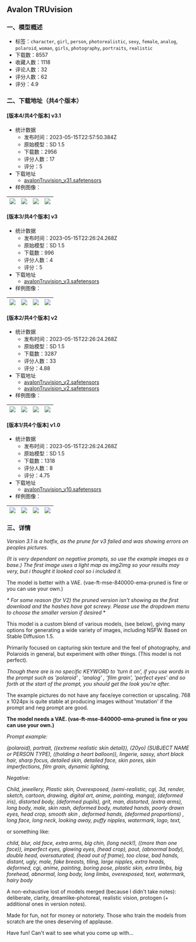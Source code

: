 ## Avalon TRUvision
### 一、模型概述

- 标签：`character`, `girl`, `person`, `photorealistic`, `sexy`, `female`, `analog`, `polaroid`, `woman`, `girls`, `photography`, `portraits`, `realistic`
- 下载数：8557
- 收藏人数：1118
- 评论人数：32
- 评分人数：62
- 评分：4.9

### 二、下载地址（共4个版本）

#### [版本4/共4个版本] v3.1

- 统计数据
  - 发布时间：2023-05-15T22:57:50.384Z
  - 原始模型：SD 1.5
  - 下载数：2956
  - 评分人数：17
  - 评分：5
- 下载地址
  - [avalonTruvision_v31.safetensors](https://civitai.com/api/download/models/71740)
- 样例图像：

| <img src="https://image.civitai.com/xG1nkqKTMzGDvpLrqFT7WA/4eecd404-4d7f-4ce7-b71d-224e779f8bd3/width=450/801416.jpeg" /> | <img src="https://image.civitai.com/xG1nkqKTMzGDvpLrqFT7WA/26728f86-5b2e-499e-96a7-c822f7c6ef10/width=450/801425.jpeg" /> | <img src="https://image.civitai.com/xG1nkqKTMzGDvpLrqFT7WA/4b87488f-dcaf-41f4-aa80-a4d07e9394dd/width=450/801429.jpeg" /> | <img src="https://image.civitai.com/xG1nkqKTMzGDvpLrqFT7WA/fb9adb9c-c2c5-445f-9b22-02440ea70f54/width=450/801454.jpeg" /> |
| ---- | ---- | ---- | ---- |

#### [版本3/共4个版本] v3

- 统计数据
  - 发布时间：2023-05-15T22:26:24.268Z
  - 原始模型：SD 1.5
  - 下载数：996
  - 评分人数：4
  - 评分：5
- 下载地址
  - [avalonTruvision_v3.safetensors](https://civitai.com/api/download/models/69688)
- 样例图像：

| <img src="https://image.civitai.com/xG1nkqKTMzGDvpLrqFT7WA/37db79a0-35ea-4909-af19-c20c78109f35/width=450/778279.jpeg" /> | <img src="https://image.civitai.com/xG1nkqKTMzGDvpLrqFT7WA/db62d98c-b18f-4746-adfe-a899d91b988e/width=450/799306.jpeg" /> | <img src="https://image.civitai.com/xG1nkqKTMzGDvpLrqFT7WA/3123d9a5-1aa7-43ba-9318-4d6cc1ae957b/width=450/799319.jpeg" /> | <img src="https://image.civitai.com/xG1nkqKTMzGDvpLrqFT7WA/622d2502-700b-410f-a766-37d4703983c3/width=450/799329.jpeg" /> |
| ---- | ---- | ---- | ---- |

#### [版本2/共4个版本] v2

- 统计数据
  - 发布时间：2023-05-15T22:26:24.268Z
  - 原始模型：SD 1.5
  - 下载数：3287
  - 评分人数：33
  - 评分：4.88
- 下载地址
  - [avalonTruvision_v2.safetensors](https://civitai.com/api/download/models/25029?type=Model&format=SafeTensor&size=full&fp=fp16)
  - [avalonTruvision_v2.safetensors](https://civitai.com/api/download/models/25029)
- 样例图像：

| <img src="https://image.civitai.com/xG1nkqKTMzGDvpLrqFT7WA/9294bc92-76ec-4da8-be2a-de20eda44a00/width=450/273948.jpeg" /> | <img src="https://image.civitai.com/xG1nkqKTMzGDvpLrqFT7WA/9d614fad-88a5-4d6e-6d82-a4a97500f400/width=450/273947.jpeg" /> | <img src="https://image.civitai.com/xG1nkqKTMzGDvpLrqFT7WA/c2331139-1e4f-4322-d608-d9d3957bf100/width=450/273946.jpeg" /> | <img src="https://image.civitai.com/xG1nkqKTMzGDvpLrqFT7WA/7f13c484-cb8e-4d10-7a47-a7073555fd00/width=450/273945.jpeg" /> |
| ---- | ---- | ---- | ---- |

#### [版本1/共4个版本] v1.0

- 统计数据
  - 发布时间：2023-05-15T22:26:24.268Z
  - 原始模型：SD 1.5
  - 下载数：1318
  - 评分人数：8
  - 评分：4.75
- 下载地址
  - [avalonTruvision_v10.safetensors](https://civitai.com/api/download/models/15339)
- 样例图像：

| <img src="https://image.civitai.com/xG1nkqKTMzGDvpLrqFT7WA/05c1a738-bf76-4953-ee32-4fd9769f6700/width=450/152477.jpeg" /> | <img src="https://image.civitai.com/xG1nkqKTMzGDvpLrqFT7WA/74021def-35e1-4c7e-67d4-719d8234df00/width=450/152476.jpeg" /> | <img src="https://image.civitai.com/xG1nkqKTMzGDvpLrqFT7WA/f9229598-7786-4a72-8ca2-3c983c068800/width=450/152300.jpeg" /> | <img src="https://image.civitai.com/xG1nkqKTMzGDvpLrqFT7WA/e1fe59b3-87bb-40ab-e250-f7f8a94a2100/width=450/152516.jpeg" /> |
| ---- | ---- | ---- | ---- |


### 三、详情
<p><em>Version 3.1 is a hotfix, as the prune for v3 failed and was showing errors on peoples pictures.</em></p><p></p><p><em>(It is very dependant on negative prompts, so use the example images as a base.) The first image uses a light map as img2img so your results may very, but i thought it looked cool so i included it.</em></p><p></p><p>The model is better with a VAE. (vae-ft-mse-840000-ema-pruned is fine or you can use your own.)</p><p></p><p><em>* For some reason (for V2) the pruned version isn't showing as the first download and the hashes have got screwy. Please use the dropdown menu to choose the smaller version if desired </em>*</p><p></p><p>This model is a custom blend of various models, (see below), giving many options for generating a wide variety of images, including NSFW. Based on Stable Diffusion 1.5.</p><p>Primarily focused on capturing skin texture and the feel of photography, and Polaroids in general, but experiment with other things. (This model is not perfect).</p><p><em>Though there are is no specific KEYWORD to 'turn it on', if you use words in the prompt such as 'polaroid' , 'analog' , 'film grain', 'perfect eyes' and so forth at the start of the prompt, you should get the look you're after.</em></p><p>The example pictures do not have any face/eye correction or upscaling. 768 x 1024px is quite stable at producing images without 'mutation' if the prompt and neg prompt are good.</p><p><strong>The model needs a VAE. (vae-ft-mse-840000-ema-pruned is fine or you can use your own.)</strong></p><p></p><p><em>Prompt example:</em></p><p><em>(polaroid), portrait, ((extreme realistic skin detail)), (20yo) (SUBJECT NAME or PERSON TYPE), ((holding a heart balloon)), lingerie, sassy, short black hair, sharp focus, detailed skin, detailed face, skin pores, skin imperfections, film grain, dynamic lighting,</em></p><p><em>Negative:</em></p><p><em>Child, jewellery, Plastic skin, Overexposed, (semi-realistic, cgi, 3d, render, sketch, cartoon, drawing, digital art, anime, painting, manga), (deformed iris), distorted body, (deformed pupils), grit, man, distorted, (extra arms), long body, male, skin rash, deformed body, mutated hands, poorly drawn eyes, head crop, smooth skin , deformed hands, (deformed proportions) , long face, long neck, looking away, puffy nipples, watermark, logo, text,</em></p><p></p><p>or something like:</p><p></p><p><em>child, blur, old face, extra arms, big chin, (long neck!), ((more than one face)), imperfect eyes, glowing eyes, (head crop), pout, (abnormal body), double head, oversaturated, (head out of frame), too close, bad hands, distant, ugly, male, fake breasts, tiling, large nipples, extra heads, deformed, cgi, anime, painting, boring pose, plastic skin, extra limbs, big forehead, abnormal, long body, long limbs, overexposed, text, watermark, hairy body</em></p><p></p><p>A non-exhaustive lost of models merged (because I didn't take notes): deliberate, clarity, dreamlike-photoreal, realistic vision, protogen (+ additional ones in version notes).</p><p></p><p>Made for fun, not for money or notoriety. Those who train the models from scratch are the ones deserving of applause.</p><p>Have fun! Can't wait to see what you come up with...</p>